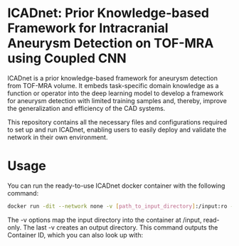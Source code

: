 # ICADnet: Prior Knowledge-based Framework for Intracranial Aneurysm Detection on TOF-MRA using Coupled CNN
ICADnet is  a prior knowledge-based framework for aneurysm detection from TOF-MRA volume.  It embeds task-specific domain knowledge as a function or operator into the deep learning model to develop a framework for aneurysm detection with limited training samples and, thereby, improve the generalization and  efficiency of the CAD systems. 

This repository contains all the necessary files and configurations required to set up and run ICADnet, enabling users to easily deploy and validate the network in their own environment.
# Usage
 You can run the ready-to-use ICADnet docker container with the following command:
```bash
docker run -dit --network none -v [path_to_input_directory]:/input:ro -v /output name_of_the_docker_container.
```

The -v options map the input directory into the container at /input, read-only. The last -v creates an output directory. This command outputs the Container ID, which you can also look up with:





